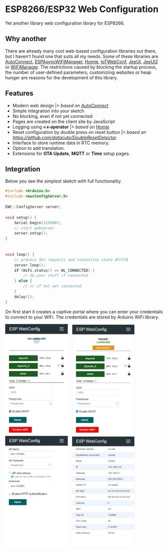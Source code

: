 # ESP8266/ESP32 Web Configuration

Yet another library web configuration library for ESP8266.

## Why another

There are already many cool web-based configuration libraries out there, but I haven't found one that suits all my needs. Some of these libraries are [AutoConnect](https://github.com/Hieromon/AutoConnect), [ESPAsyncWiFiManager](https://github.com/alanswx/ESPAsyncWiFiManager), [Homie](https://github.com/homieiot/homie-esp8266), [IoTWebConf](https://github.com/prampec/IotWebConf),  [JeeUI](https://github.com/jeecrypt/JeeUIFramework), [JeeUI2](https://github.com/jeecrypt/JeeUI2) or [WiFiManager](https://github.com/tzapu/WiFiManager). The restrictions caused by blocking the startup process, the number of user-defined parameters, customizing websites or heap hunger are reasons for the development of this library.

## Features

- Modern web design |> _based on [AutoConnect](https://github.com/Hieromon/AutoConnect)_
- Simple integration into your sketch
- No blocking, even if not yet connected
- Pages are created on the client site by JavaScript
- Logging using __<<-operator__ |> _based on [Homie](https://github.com/homieiot/homie-esp8266)_
- Reset configuration by double press on reset button |> _based on https://github.com/datacute/DoubleResetDetector_
- Interface to store runtime data in RTC memory.
- Option to add translation.
- Extensions for __OTA Update__, __MQTT__ or __Time__ setup pages.

## Integration

Below you see the simplest sketch with full functionality.

```cpp
#include <Arduino.h>
#include <ewcConfigServer.h>

EWC::ConfigServer server;

void setup() {
    Serial.begin(115200);
    // start webserver
	server.setup();
}


void loop() {
    // process dns requests and connection state AP/STA
    server.loop();
    if (WiFi.status() == WL_CONNECTED) {
        // do your stuff if connected
    } else {
        // or if not yet connected
    }
    delay(1);
}
```
On first start it creates a captive portal where you can enter your credentials to connect to your WiFi. The credentials are stored by Arduino WiFi library.

<img src="docs/images/wifi_not_connected.png" width="200">&emsp;<img src="docs/images/wifi_connected.png" width="200">&emsp;<img src="docs/images/access.png" width="200">&emsp;<img src="docs/images/info.png" width="200">
